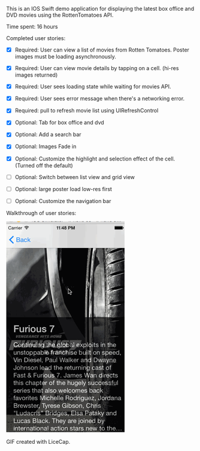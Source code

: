This is an IOS Swift demo application for displaying the latest box office and DVD movies using the RottenTomatoes API.

Time spent: 16 hours

Completed user stories:
- [x] Required: User can view a list of movies from Rotten Tomatoes. Poster images must be loading asynchronously.
- [x] Required: User can view movie details by tapping on a cell. (hi-res images returned)
- [x] Required: User sees loading state while waiting for movies API.
- [x] Required: User sees error message when there's a networking error.
- [x] Required: pull to refresh movie list using UIRefreshControl
- [x] Optional: Tab for box office and dvd
- [x] Optional: Add a search bar
- [x] Optional: Images Fade in
- [x] Optional: Customize the highlight and selection effect of the cell. (Turned off the default)
- [ ] Optional: Switch between list view and grid view
- [ ] Optional: large poster load low-res first
- [ ] Optional: Customize the navigation bar


Walkthrough of user stories:

![Alt text](/gif/rotten-tomatoes-gif.gif?raw=true "Optional Title")

GIF created with LiceCap.
